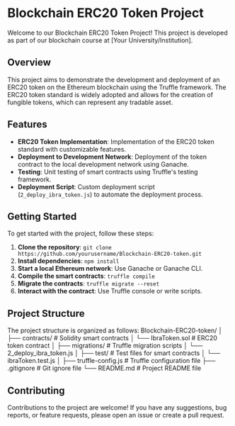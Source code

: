 # Blockchain ERC20 Token Project

Welcome to our Blockchain ERC20 Token Project! This project is developed as part of our blockchain course at [Your University/Institution].

## Overview

This project aims to demonstrate the development and deployment of an ERC20 token on the Ethereum blockchain using the Truffle framework. The ERC20 token standard is widely adopted and allows for the creation of fungible tokens, which can represent any tradable asset.

## Features

- **ERC20 Token Implementation**: Implementation of the ERC20 token standard with customizable features.
- **Deployment to Development Network**: Deployment of the token contract to the local development network using Ganache.
- **Testing**: Unit testing of smart contracts using Truffle's testing framework.
- **Deployment Script**: Custom deployment script (`2_deploy_ibra_token.js`) to automate the deployment process.

## Getting Started

To get started with the project, follow these steps:

1. **Clone the repository**: `git clone https://github.com/yourusername/Blockchain-ERC20-token.git`
2. **Install dependencies**: `npm install`
3. **Start a local Ethereum network**: Use Ganache or Ganache CLI.
4. **Compile the smart contracts**: `truffle compile`
5. **Migrate the contracts**: `truffle migrate --reset`
6. **Interact with the contract**: Use Truffle console or write scripts.

## Project Structure

The project structure is organized as follows:
Blockchain-ERC20-token/
│
├── contracts/ # Solidity smart contracts
│ └── IbraToken.sol # ERC20 token contract
│
├── migrations/ # Truffle migration scripts
│ └── 2_deploy_ibra_token.js
│
├── test/ # Test files for smart contracts
│ └── ibraToken.test.js
│
├── truffle-config.js # Truffle configuration file
├── .gitignore # Git ignore file
└── README.md # Project README file

## Contributing

Contributions to the project are welcome! If you have any suggestions, bug reports, or feature requests, please open an issue or create a pull request.
